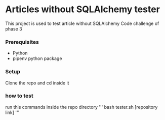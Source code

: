 # Articles without SQLAlchemy tester
This project is used to test article without SQLAlchemy Code challenge of phase 3

### Prerequisites
- Python
- pipenv python package

### Setup
Clone the repo and cd inside it

### how to test
run this commands inside the repo directory
'''
bash tester.sh [repository link]
'''
